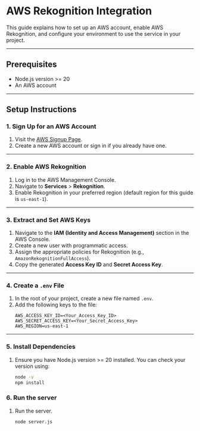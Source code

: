 
# AWS Rekognition Integration

This guide explains how to set up an AWS account, enable AWS Rekognition, and configure your environment to use the service in your project.

---

## Prerequisites

- Node.js version >= 20
- An AWS account

---

## Setup Instructions

### 1. Sign Up for an AWS Account

1. Visit the [AWS Signup Page](https://aws.amazon.com/).
2. Create a new AWS account or sign in if you already have one.

---

### 2. Enable AWS Rekognition

1. Log in to the AWS Management Console.
2. Navigate to **Services** > **Rekognition**.
3. Enable Rekognition in your preferred region (default region for this guide is `us-east-1`).

---

### 3. Extract and Set AWS Keys

1. Navigate to the **IAM (Identity and Access Management)** section in the AWS Console.
2. Create a new user with programmatic access.
3. Assign the appropriate policies for Rekognition (e.g., `AmazonRekognitionFullAccess`).
4. Copy the generated **Access Key ID** and **Secret Access Key**.

---

### 4. Create a `.env` File

1. In the root of your project, create a new file named `.env`.
2. Add the following keys to the file:
   ```env
   AWS_ACCESS_KEY_ID=<Your_Access_Key_ID>
   AWS_SECRET_ACCESS_KEY=<Your_Secret_Access_Key>
   AWS_REGION=us-east-1
   ```

---

### 5. Install Dependencies

1. Ensure you have Node.js version >= 20 installed.
   You can check your version using:
   ```bash
   node -v
   npm install
   ```

### 6. Run the server

1. Run the server.
   ```bash
   node server.js
   ```